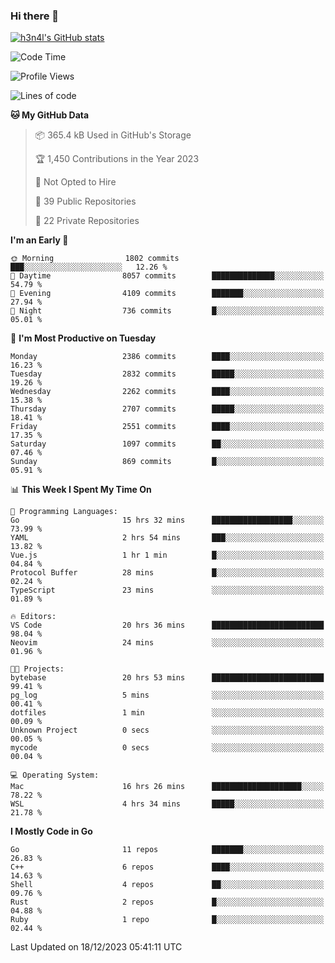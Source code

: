 ### Hi there 👋

[![h3n4l's GitHub stats](https://github-readme-stats.vercel.app/api?username=h3n4l&count_private=true&show_icons=true&theme=radical)](https://github.com/h3n4l/github-readme-stats)

<!--START_SECTION:waka-->
![Code Time](http://img.shields.io/badge/Code%20Time-1%2C792%20hrs%2040%20mins-blue)

![Profile Views](http://img.shields.io/badge/Profile%20Views-0-blue)

![Lines of code](https://img.shields.io/badge/From%20Hello%20World%20I%27ve%20Written-3.9%20million%20lines%20of%20code-blue)

**🐱 My GitHub Data** 

> 📦 365.4 kB Used in GitHub's Storage 
 > 
> 🏆 1,450 Contributions in the Year 2023
 > 
> 🚫 Not Opted to Hire
 > 
> 📜 39 Public Repositories 
 > 
> 🔑 22 Private Repositories 
 > 
**I'm an Early 🐤** 

```text
🌞 Morning                1802 commits        ███░░░░░░░░░░░░░░░░░░░░░░   12.26 % 
🌆 Daytime                8057 commits        ██████████████░░░░░░░░░░░   54.79 % 
🌃 Evening                4109 commits        ███████░░░░░░░░░░░░░░░░░░   27.94 % 
🌙 Night                  736 commits         █░░░░░░░░░░░░░░░░░░░░░░░░   05.01 % 
```
📅 **I'm Most Productive on Tuesday** 

```text
Monday                   2386 commits        ████░░░░░░░░░░░░░░░░░░░░░   16.23 % 
Tuesday                  2832 commits        █████░░░░░░░░░░░░░░░░░░░░   19.26 % 
Wednesday                2262 commits        ████░░░░░░░░░░░░░░░░░░░░░   15.38 % 
Thursday                 2707 commits        █████░░░░░░░░░░░░░░░░░░░░   18.41 % 
Friday                   2551 commits        ████░░░░░░░░░░░░░░░░░░░░░   17.35 % 
Saturday                 1097 commits        ██░░░░░░░░░░░░░░░░░░░░░░░   07.46 % 
Sunday                   869 commits         █░░░░░░░░░░░░░░░░░░░░░░░░   05.91 % 
```


📊 **This Week I Spent My Time On** 

```text
💬 Programming Languages: 
Go                       15 hrs 32 mins      ██████████████████░░░░░░░   73.99 % 
YAML                     2 hrs 54 mins       ███░░░░░░░░░░░░░░░░░░░░░░   13.82 % 
Vue.js                   1 hr 1 min          █░░░░░░░░░░░░░░░░░░░░░░░░   04.84 % 
Protocol Buffer          28 mins             █░░░░░░░░░░░░░░░░░░░░░░░░   02.24 % 
TypeScript               23 mins             ░░░░░░░░░░░░░░░░░░░░░░░░░   01.89 % 

🔥 Editors: 
VS Code                  20 hrs 36 mins      █████████████████████████   98.04 % 
Neovim                   24 mins             ░░░░░░░░░░░░░░░░░░░░░░░░░   01.96 % 

🐱‍💻 Projects: 
bytebase                 20 hrs 53 mins      █████████████████████████   99.41 % 
pg_log                   5 mins              ░░░░░░░░░░░░░░░░░░░░░░░░░   00.41 % 
dotfiles                 1 min               ░░░░░░░░░░░░░░░░░░░░░░░░░   00.09 % 
Unknown Project          0 secs              ░░░░░░░░░░░░░░░░░░░░░░░░░   00.05 % 
mycode                   0 secs              ░░░░░░░░░░░░░░░░░░░░░░░░░   00.04 % 

💻 Operating System: 
Mac                      16 hrs 26 mins      ████████████████████░░░░░   78.22 % 
WSL                      4 hrs 34 mins       █████░░░░░░░░░░░░░░░░░░░░   21.78 % 
```

**I Mostly Code in Go** 

```text
Go                       11 repos            ███████░░░░░░░░░░░░░░░░░░   26.83 % 
C++                      6 repos             ████░░░░░░░░░░░░░░░░░░░░░   14.63 % 
Shell                    4 repos             ██░░░░░░░░░░░░░░░░░░░░░░░   09.76 % 
Rust                     2 repos             █░░░░░░░░░░░░░░░░░░░░░░░░   04.88 % 
Ruby                     1 repo              █░░░░░░░░░░░░░░░░░░░░░░░░   02.44 % 
```




 Last Updated on 18/12/2023 05:41:11 UTC
<!--END_SECTION:waka-->

